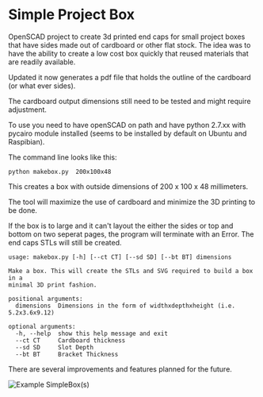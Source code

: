 # Simple Project Box
OpenSCAD project to create 3d printed end caps for small project boxes that have sides made out of cardboard or other flat stock. The idea was to have the ability to create a low cost box quickly that reused materials that are readily available.

Updated it now generates a pdf file that holds the outline of the cardboard (or what ever sides).

The cardboard output dimensions still need to be tested and might require adjustment.

To use you need to have openSCAD on path and have python 2.7.xx with pycairo module installed (seems to be installed by default on Ubuntu and Raspibian).

The command line looks like this:
```
python makebox.py  200x100x48
```

This creates a box with outside dimensions of 200 x 100 x 48 millimeters.

The tool will maximize the use of cardboard and minimize the 3D printing to be done.

If the box is to large and it can't layout the either the sides or top and bottom on two seperat pages, the program will terminate with an Error. The end caps STLs will still be created. 
```
usage: makebox.py [-h] [--ct CT] [--sd SD] [--bt BT] dimensions

Make a box. This will create the STLs and SVG required to build a box in a
minimal 3D print fashion.

positional arguments:
  dimensions  Dimensions in the form of widthxdepthxheight (i.e. 5.2x3.6x9.12)

optional arguments:
  -h, --help  show this help message and exit
  --ct CT     Cardboard thickness
  --sd SD     Slot Depth
  --bt BT     Bracket Thickness
```

There are several improvements and features planned for the future.

![Example SimpleBox(s)](https://github.com/schnorea/SimpleBox/blob/master/assets/IMG_3207.jpg?raw=true "Example SimpleBox(s)")

